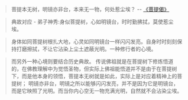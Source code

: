 >菩提本无树，明镜亦非台，本来无一物，何处惹尘埃？  -- [《菩提偈》](https://so.gushiwen.cn/search.aspx?value=%E8%8F%A9%E6%8F%90%E6%9C%AC%E6%97%A0%E6%A0%91%2C%E6%98%8E%E9%95%9C%E4%BA%A6%E9%9D%9E%E5%8F%B0&valuej=%E8%8F%A9)

>典故对应 - 弟子神秀:身似菩提树，心如明镜台，时时勤拂拭，莫使惹尘埃。  

>身体如同菩提树根扎大地，心灵如同明镜台一样闪闪发亮。自身时时刻刻保持打磨擦拭，不让它沾染上尘土遮蔽光明。一种修行者的心境。  

>而另外一种心境则要结合历史典故。
传说佛祖就是在菩提树下修炼悟道的，在佛教理解中为觉悟圣物，但实际上佛祖能悟道并不是由于在菩提树下，而是他本身的领悟，菩提本无树就是如此，实际上是对应着精神上的菩提树；
明镜亦非台，明镜之所以能够闪闪发亮，并不是因为它是明镜台，而是它映照了光明。而当你内心空无一物充满光明，自然就不会沾染尘埃。  

